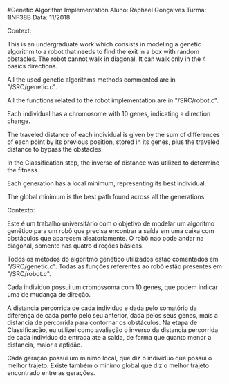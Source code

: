 #Genetic Algorithm Implementation
Aluno: Raphael Gonçalves
Turma: 1INF38B
Data: 11/2018

Context:

This is an undergraduate work which consists in modeling a genetic algorithm to a robot that needs to find the exit in a box with random obstacles. The robot cannot walk in diagonal. It can walk only in the 4 basics directions.

All the used genetic algorithms methods commented are in "/SRC/genetic.c".

All the functions related to the robot implementation are in "/SRC/robot.c".

Each individual has a chromosome with 10 genes, indicating a direction change.

The traveled distance of each individual is given by the sum of differences of each point by its previous position, stored in its genes, plus the traveled distance to bypass the obstacles.

In the Classification step, the inverse of distance was utilized to determine the fitness.

Each generation has a local minimum, representing its best individual.

The global minimum is the best path found across all the generations.

Contexto:

Este é um trabalho universitário com o objetivo de modelar um algoritmo genético para um robô que precisa encontrar a saída em uma caixa com obstáculos que aparecem aleatoriamente. O robô nao pode andar na diagonal, somente nas quatro direções básicas.

Todos os métodos do algoritmo genético utilizados estão comentados em "/SRC/genetic.c".
Todas as funções referentes ao robô estão presentes em "/SRC/robot.c".

Cada individuo possui um cromossoma com 10 genes, que podem indicar uma de mudança de direção.

A distancia percorrida de cada individuo e dada pelo somatório da diferença de cada ponto pelo
seu anterior, dada pelos seus genes, mais a distancia de percorrida para contornar os
obstáculos.
Na etapa de Classificação, eu utilizei como avaliação o inverso da distancia
percorrida de cada individuo da entrada ate a saida, de forma que quanto menor a distancia,
maior a aptidão.

Cada geração possui um minimo local, que diz o individuo que possui o melhor trajeto.
Existe também o minimo global que diz o melhor trajeto encontrado entre as gerações.

